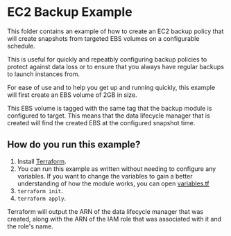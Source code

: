 # EC2 Backup Example

This folder contains an example of how to create an EC2 backup policy that will create snapshots from targeted EBS volumes on a configurable schedule. 

This is useful for quickly and repeatbly configuring backup policies to protect against data loss or to ensure that you always have regular backups to launch instances from.

For ease of use and to help you get up and running quickly, this example will first create an EBS volume of 2GB in size. 

This EBS volume is tagged with the same tag that the backup module is configured to target. This means that the data lifecycle manager that is created will find the created EBS at the configured snapshot time.

## How do you run this example?

1. Install [Terraform](https://www.terraform.io/).
1. You can run this example as written without needing to configure any variables. If you want to change the variables to gain a better understanding of how the module works, you can open [variables.tf](./variables.tf)
1. `terraform init`.
1. `terraform apply`.

Terraform will output the ARN of the data lifecycle manager that was created, along with the ARN of the IAM role that was associated with it and the role's name.
